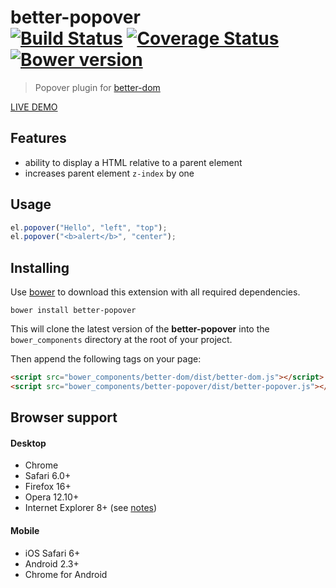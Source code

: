 # better-popover<br>[![Build Status][travis-image]][travis-url] [![Coverage Status][coveralls-image]][coveralls-url] [![Bower version][fury-image]][fury-url]
> Popover plugin for [better-dom](https://github.com/chemerisuk/better-dom)

[LIVE DEMO](http://chemerisuk.github.io/better-popover/)

## Features
* ability to display a HTML relative to a parent element
* increases parent element `z-index` by one

## Usage

```js
el.popover("Hello", "left", "top");
el.popover("<b>alert</b>", "center");
```

## Installing
Use [bower](http://bower.io/) to download this extension with all required dependencies.

    bower install better-popover

This will clone the latest version of the __better-popover__ into the `bower_components` directory at the root of your project.

Then append the following tags on your page:

```html
<script src="bower_components/better-dom/dist/better-dom.js"></script>
<script src="bower_components/better-popover/dist/better-popover.js"></script>
```

## Browser support
#### Desktop
* Chrome
* Safari 6.0+
* Firefox 16+
* Opera 12.10+
* Internet Explorer 8+ (see [notes](https://github.com/chemerisuk/better-dom#notes-about-old-ies))

#### Mobile
* iOS Safari 6+
* Android 2.3+
* Chrome for Android

[travis-url]: http://travis-ci.org/chemerisuk/better-popover
[travis-image]: http://img.shields.io/travis/chemerisuk/better-popover/master.svg

[coveralls-url]: https://coveralls.io/r/chemerisuk/better-popover
[coveralls-image]: http://img.shields.io/coveralls/chemerisuk/better-popover/master.svg

[fury-url]: http://badge.fury.io/bo/better-popover
[fury-image]: https://badge.fury.io/bo/better-popover.svg